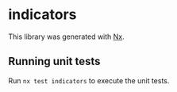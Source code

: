 # indicators

This library was generated with [Nx](https://nx.dev).

## Running unit tests

Run `nx test indicators` to execute the unit tests.
